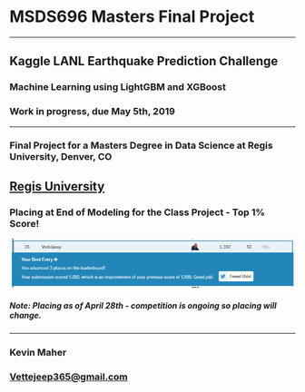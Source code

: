 # MSDS696 Masters Final Project
---  
## Kaggle LANL Earthquake Prediction Challenge
### Machine Learning using LightGBM and XGBoost
### Work in progress, due May 5th, 2019
---
### Final Project for a Masters Degree in Data Science at Regis University, Denver, CO  
[Regis University](https://www.regis.edu)  
---  
### Placing at End of Modeling for the Class Project - Top 1% Score!  
![Kaggle_Placing](img/Kaggle_Placing_28Apr.PNG)  
##### Note: Placing as of April 28th - competition is ongoing so placing will change.
---  
### Kevin Maher    
### Vettejeep365@gmail.com    
